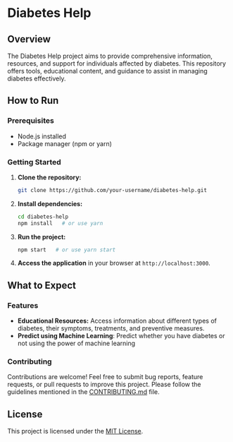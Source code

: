 # Diabetes Help

## Overview

The Diabetes Help project aims to provide comprehensive information, resources, and support for individuals affected by diabetes. This repository offers tools, educational content, and guidance to assist in managing diabetes effectively.

## How to Run

### Prerequisites

- Node.js installed
- Package manager (npm or yarn)

### Getting Started

1. **Clone the repository:**

    ```bash
    git clone https://github.com/your-username/diabetes-help.git
    ```

2. **Install dependencies:**

    ```bash
    cd diabetes-help
    npm install   # or use yarn
    ```

3. **Run the project:**

    ```bash
    npm start   # or use yarn start
    ```

4. **Access the application** in your browser at `http://localhost:3000`.

## What to Expect

### Features

- **Educational Resources:** Access information about different types of diabetes, their symptoms, treatments, and preventive measures.
- **Predict using Machine Learning**: Predict whether you have diabetes or not using the power of machine learning

### Contributing

Contributions are welcome! Feel free to submit bug reports, feature requests, or pull requests to improve this project. Please follow the guidelines mentioned in the [CONTRIBUTING.md](CONTRIBUTING.md) file.

## License

This project is licensed under the [MIT License](LICENSE).
